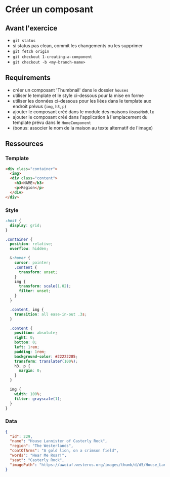 # Créer un composant

## Avant l'exercice

- `git status`
- si status pas clean, commit les changements ou les supprimer
- `git fetch origin`
- `git checkout 1-creating-a-component`
- `git checkout -b <my-branch-name>`

## Requirements

- créer un composant 'Thumbnail' dans le dossier `houses`
- utiliser le template et le style ci-dessous pour la mise en forme
- utiliser les données ci-dessous pour les liées dans le template aux endroit prévus (`img`, `h3`, `p`)
- ajouter le composant créé dans le module des maisons `HouseModule`
- ajouter le composant créé dans l'application à l'emplacement du template prévu dans le `HomeComponent`
- (bonus: associer le nom de la maison au texte alternatif de l'image)

## Ressources

### Template

```HTML
<div class="container">
  <img>
  <div class="content">
    <h3>NAME</h3>
    <p>Region</p>
  </div>
</div>
```

### Style

```SCSS
:host {
  display: grid;
}

.container {
  position: relative;
  overflow: hidden;

  &:hover {
    cursor: pointer;
    .content {
      transform: unset;
    }
    img {
      transform: scale(1.02);
      filter: unset;
    }
  }

  .content, img {
    transition: all ease-in-out .3s;
  }

  .content {
    position: absolute;
    right: 0;
    bottom: 0;
    left: 1rem;
    padding: 1rem;
    background-color: #22222285;
    transform: translateY(100%);
    h3, p {
      margin: 0;
    }
  }

  img {
    width: 100%;
    filter: grayscale(1);
  }
}
```

### Data

```JSON
{
  "id": 229,
  "name": "House Lannister of Casterly Rock",
  "region": "The Westerlands",
  "coatOfArms": "A gold lion, on a crimson field",
  "words": "Hear Me Roar!",
  "seat": "Casterly Rock",
  "imagePath": "https://awoiaf.westeros.org/images/thumb/d/d5/House_Lannister.svg/1200px-House_Lannister.svg.png"
}
```
